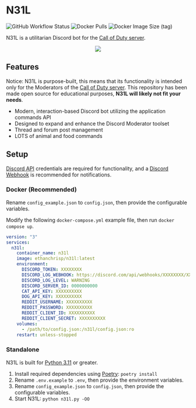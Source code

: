 # N31L

![GitHub Workflow Status](https://img.shields.io/github/actions/workflow/status/EthanC/N31L/main.yml?branch=main) ![Docker Pulls](https://img.shields.io/docker/pulls/ethanchrisp/n31l?label=Docker%20Pulls) ![Docker Image Size (tag)](https://img.shields.io/docker/image-size/ethanchrisp/n31l/latest?label=Docker%20Image%20Size)

N31L is a utilitarian Discord bot for the [Call of Duty server](https://discord.gg/CallofDuty).

<p align="center">
    <img src="https://i.imgur.com/e5IW91q.png" draggable="false">
</p>

## Features

Notice: N31L is purpose-built, this means that its functionality is intended only for the Moderators of the [Call of Duty server](https://discord.gg/CallofDuty). This repository has been made open source for educational purposes, **N31L will likely not fit your needs**.

-   Modern, interaction-based Discord bot utilizing the application commands API
-   Designed to expand and enhance the Discord Moderator toolset
-   Thread and forum post management
-   LOTS of animal and food commands

## Setup

[Discord API](https://discord.com/developers/) credentials are required for functionality, and a [Discord Webhook](https://support.discord.com/hc/en-us/articles/228383668-Intro-to-Webhooks) is recommended for notifications.

### Docker (Recommended)

Rename `config_example.json` to `config.json`, then provide the configurable variables.

Modify the following `docker-compose.yml` example file, then run `docker compose up`.

```yml
version: "3"
services:
  n31l:
    container_name: n31l
    image: ethanchrisp/n31l:latest
    environment:
      DISCORD_TOKEN: XXXXXXXX
      DISCORD_LOG_WEBHOOK: https://discord.com/api/webhooks/XXXXXXXX/XXXXXXXX
      DISCORD_LOG_LEVEL: WARNING
      DISCORD_SERVER_ID: 0000000000
      CAT_API_KEY: XXXXXXXXXX
      DOG_API_KEY: XXXXXXXXXX
      REDDIT_USERNAME: XXXXXXXXXX
      REDDIT_PASSWORD: XXXXXXXXXX
      REDDIT_CLIENT_ID: XXXXXXXXXX
      REDDIT_CLIENT_SECRET: XXXXXXXXXX
    volumes:
      - /path/to/config.json:/n31l/config.json:ro
    restart: unless-stopped
```

### Standalone

N31L is built for [Python 3.11](https://www.python.org/) or greater.

1. Install required dependencies using [Poetry](https://python-poetry.org/): `poetry install`
2. Rename `.env.example` to `.env`, then provide the environment variables.
3. Rename `config_example.json` to `config.json`, then provide the configurable variables.
4. Start N31L: `python n31l.py -OO`
